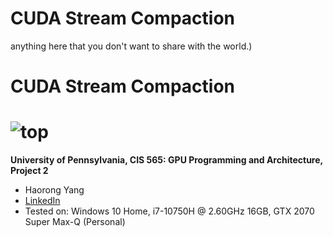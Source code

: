 CUDA Stream Compaction
======================

anything here that you don't want to share with the world.)

<h1> CUDA Stream Compaction

# ![top](images/top_image.png)

**University of Pennsylvania, CIS 565: GPU Programming and Architecture, Project 2**
* Haorong Yang
* [LinkedIn](https://www.linkedin.com/in/haorong-henry-yang/)
* Tested on: Windows 10 Home, i7-10750H @ 2.60GHz 16GB, GTX 2070 Super Max-Q (Personal)

